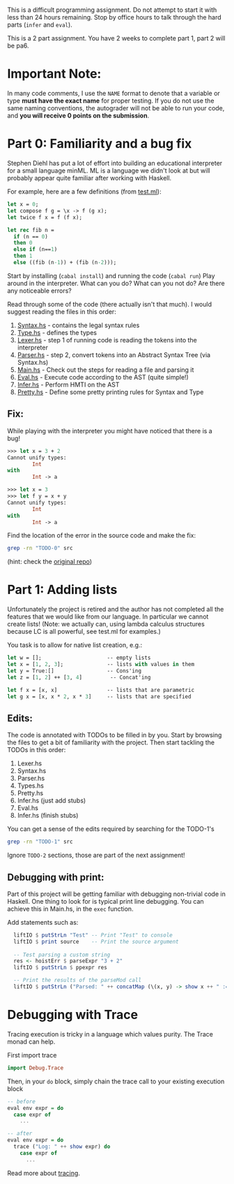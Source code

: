 # <CAUTION>

This is a difficult programming assignment. 
Do not attempt to start it with less than 24 hours remaining.
Stop by office hours to talk through the hard parts (`infer` and `eval`).

This is a 2 part assignment. You have 2 weeks to complete part 1, part 2 will be pa6.

# Important Note:

In many code comments, I use the `NAME` format to denote that a variable or type 
**must have the exact name** for proper testing. If you do not use the same 
naming conventions, the autograder will not be able to run your code, and 
**you will receive 0 points on the submission**.

# Part 0: Familiarity and a bug fix

Stephen Diehl has put a lot of effort into building an educational interpreter
for a small language minML. ML is a language we didn't look at but will probably
appear quite familiar after working with Haskell.

For example, here are a few definitions (from [test.ml](test.ml)):

```ocaml
let x = 0;
let compose f g = \x -> f (g x);
let twice f x = f (f x);

let rec fib n = 
  if (n == 0) 
  then 0
  else if (n==1) 
  then 1
  else ((fib (n-1)) + (fib (n-2)));
```

Start by installing (`cabal install`) and running the code (`cabal run`) 
Play around in the interpreter.
What can you do? What can you not do? Are there any noticeable errors?

Read through some of the code (there actually isn't that much).
I would suggest reading the files in this order:

1. [Syntax.hs](src/Syntax.hs) - contains the legal syntax rules
2. [Type.hs](src/Type.hs) - defines the types
3. [Lexer.hs](src/Lexer.hs) - step 1 of running code is reading the tokens into the interpreter
4. [Parser.hs](src/Parser.hs) - step 2, convert tokens into an Abstract Syntax Tree (via Syntax.hs)
5. [Main.hs](src/Main.hs) - Check out the steps for reading a file and parsing it
6. [Eval.hs](src/Eval.hs) - Execute code according to the AST (quite simple!)
7. [Infer.hs](src/Infer.hs) - Perform HMTI on the AST
8. [Pretty.hs](src/Pretty.hs) - Define some pretty printing rules for Syntax and Type

## Fix:

While playing with the interpreter you might have noticed that there is a bug!

```ocaml
>>> let x = 3 + 2
Cannot unify types: 
        Int
with 
        Int -> a
```

```ocaml
>>> let x = 3
>>> let f y = x + y
Cannot unify types: 
        Int
with 
        Int -> a
```

Find the location of the error in the source code and make the fix:

```sh
grep -rn "TODO-0" src
```

(hint: check the [original repo](https://github.com/sdiehl/write-you-a-haskell/issues/98))

# Part 1: Adding lists

Unfortunately the project is retired and the author has not completed all the features
that we would like from our language. In particular we cannot create lists! 
(Note: we actually can, using lambda calculus structures because LC is all powerful, see test.ml for examples.)

You task is to allow for native list creation, e.g.:

```ocaml
let w = [];                     -- empty lists
let x = [1, 2, 3];              -- lists with values in them
let y = True:[]                 -- Cons'ing 
let z = [1, 2] ++ [3, 4]         -- Concat'ing

let f x = [x, x]                -- lists that are parametric
let g x = [x, x * 2, x * 3]     -- lists that are specified
```

## Edits:

The code is annotated with TODOs to be filled in by you. 
Start by browsing the files to get a bit of familiarity with the project.
Then start tackling the TODOs in this order:
1. Lexer.hs
2. Syntax.hs
3. Parser.hs
4. Types.hs
5. Pretty.hs
6. Infer.hs (just add stubs)
7. Eval.hs
8. Infer.hs (finish stubs)

You can get a sense of the edits required by searching for the TODO-1's 
```sh
grep -rn "TODO-1" src
```

Ignore `TODO-2` sections, those are part of the next assignment!

## Debugging with print:

Part of this project will be getting familiar with debugging non-trivial code in Haskell.
One thing to look for is typical print line debugging.
You can achieve this in Main.hs, in the `exec` function.

Add statements such as:

```haskell
  liftIO $ putStrLn "Test" -- Print "Test" to console
  liftIO $ print source    -- Print the source argument
  
  -- Test parsing a custom string
  res <- hoistErr $ parseExpr "3 + 2"
  liftIO $ putStrLn $ ppexpr res

  -- Print the results of the parseMod call
  liftIO $ putStrLn ("Parsed: " ++ concatMap (\(x, y) -> show x ++ " := " ++ ppexpr y ++ "\n") mod)
```

# Debugging with Trace

Tracing execution is tricky in a language which values purity.
The Trace monad can help.

First import trace
```haskell
import Debug.Trace
```

Then, in your `do` block, simply chain the trace call to your existing execution block

```haskell
-- before
eval env expr = do
  case expr of
    ...

-- after
eval env expr = do
  trace ("Log: " ++ show expr) do
    case expr of
      ...
```

Read more about [tracing](https://hackage.haskell.org/package/base-4.19.1.0/docs/Debug-Trace.html).